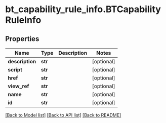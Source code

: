 # bt_capability_rule_info.BTCapabilityRuleInfo

## Properties
Name | Type | Description | Notes
------------ | ------------- | ------------- | -------------
**description** | **str** |  | [optional] 
**script** | **str** |  | [optional] 
**href** | **str** |  | [optional] 
**view_ref** | **str** |  | [optional] 
**name** | **str** |  | [optional] 
**id** | **str** |  | [optional] 

[[Back to Model list]](../README.md#documentation-for-models) [[Back to API list]](../README.md#documentation-for-api-endpoints) [[Back to README]](../README.md)


